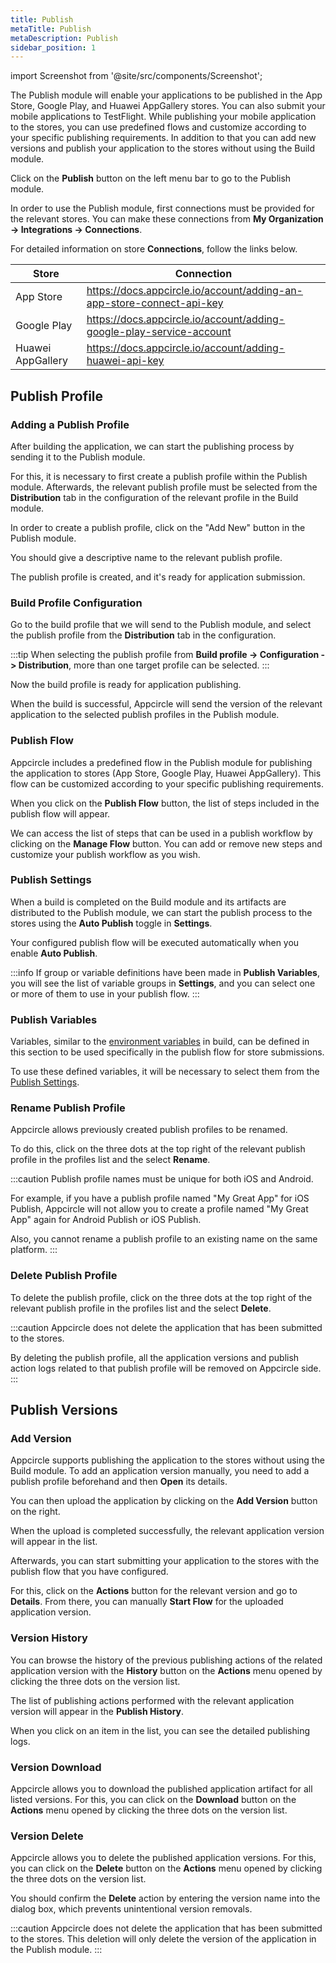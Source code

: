 ```yaml
---
title: Publish
metaTitle: Publish
metaDescription: Publish
sidebar_position: 1
---
```


import Screenshot from '@site/src/components/Screenshot';

The Publish module will enable your applications to be published in the App Store, Google Play, and Huawei AppGallery stores. You can also submit your mobile applications to TestFlight.
While publishing your mobile application to the stores, you can use predefined flows and customize according to your specific publishing requirements.
In addition to that you can add new versions and publish your application to the stores without using the Build module.  


Click on the **Publish** button on the left menu bar to go to the Publish module.

<Screenshot url='https://cdn.appcircle.io/docs/assets/publish-main.png' />

In order to use the Publish module, first connections must be provided for the relevant stores. You can make these connections from **My Organization -> Integrations -> Connections**.

For detailed information on store **Connections**, follow the links below.

|Store|Connection|
|----------|-----------|
|App Store|https://docs.appcircle.io/account/adding-an-app-store-connect-api-key|
|Google Play| https://docs.appcircle.io/account/adding-google-play-service-account|
|Huawei AppGallery| https://docs.appcircle.io/account/adding-huawei-api-key|

## Publish Profile

### Adding a Publish Profile

After building the application, we can start the publishing process by sending it to the Publish module.

For this, it is necessary to first create a publish profile within the Publish module. Afterwards, the relevant publish profile must be selected from the **Distribution** tab in the configuration of the relevant profile in the Build module.

In order to create a publish profile, click on the "Add New" button in the Publish module.

<Screenshot url='https://cdn.appcircle.io/docs/assets/publish-add-new.png' />

You should give a descriptive name to the relevant publish profile.

<Screenshot url='https://cdn.appcircle.io/docs/assets/publish-new-profile.png' />

The publish profile is created, and it's ready for application submission.

<Screenshot url='https://cdn.appcircle.io/docs/assets/publish-empty-profile.png' />

### Build Profile Configuration

Go to the build profile that we will send to the Publish module, and select the publish profile from the **Distribution** tab in the configuration.

<Screenshot url='https://cdn.appcircle.io/docs/assets/publish-build.png' />

:::tip
When selecting the publish profile from **Build profile -> Configuration -> Distribution**, more than one target profile can be selected.
:::

Now the build profile is ready for application publishing.

When the build is successful, Appcircle will send the version of the relevant application to the selected publish profiles in the Publish module.

<Screenshot url='https://cdn.appcircle.io/docs/assets/publish-build-success.png' />

### Publish Flow

Appcircle includes a predefined flow in the Publish module for publishing the application to stores (App Store, Google Play, Huawei AppGallery). This flow can be customized according to your specific publishing requirements.

<Screenshot url='https://cdn.appcircle.io/docs/assets/publish-flow-button.png' />

When you click on the **Publish Flow** button, the list of steps included in the publish flow will appear.

<Screenshot url='https://cdn.appcircle.io/docs/assets/publish-flow-w.png' />

We can access the list of steps that can be used in a publish workflow by clicking on the **Manage Flow** button. You can add or remove new steps and customize your publish workflow as you wish.

<Screenshot url='https://cdn.appcircle.io/docs/assets/publish-workflows.png' />

### Publish Settings

When a build is completed on the Build module and its artifacts are distributed to the Publish module, we can start the publish process to the stores using the **Auto Publish** toggle in **Settings**.

Your configured publish flow will be executed automatically when you enable **Auto Publish**.

<Screenshot url='https://cdn.appcircle.io/docs/assets/publish-settings.png' />

:::info
If group or variable definitions have been made in **Publish Variables**, you will see the list of variable groups in **Settings**, and you can select one or more of them to use in your publish flow.
:::

### Publish Variables

Variables, similar to the [environment variables](../environment-variables/index.md) in build, can be defined in this section to be used specifically in the publish flow for store submissions.

<Screenshot url='https://cdn.appcircle.io/docs/assets/publish-variables.png' />

To use these defined variables, it will be necessary to select them from the [Publish Settings](#publish-settings).

### Rename Publish Profile

Appcircle allows previously created publish profiles to be renamed.

To do this, click on the three dots at the top right of the relevant publish profile in the profiles list and the select **Rename**.

<Screenshot url='https://cdn.appcircle.io/docs/assets/publish-rename.png' />

:::caution
Publish profile names must be unique for both iOS and Android.

For example, if you have a publish profile named "My Great App" for iOS Publish, Appcircle will not allow you to create a profile named "My Great App" again for Android Publish or iOS Publish.

Also, you cannot rename a publish profile to an existing name on the same platform.
:::

### Delete Publish Profile

To delete the publish profile, click on the three dots at the top right of the relevant publish profile in the profiles list and the select **Delete**.

<Screenshot url='https://cdn.appcircle.io/docs/assets/publish-remove.png' />

:::caution
Appcircle does not delete the application that has been submitted to the stores.

By deleting the publish profile, all the application versions and publish action logs related to that publish profile will be removed on Appcircle side.
:::

<Screenshot url='https://cdn.appcircle.io/docs/assets/publish-remove-confirm.png' />

## Publish Versions

### Add Version

Appcircle supports publishing the application to the stores without using the Build module. To add an application version manually, you need to add a publish profile beforehand and then **Open** its details.

<Screenshot url='https://cdn.appcircle.io/docs/assets/publish-manuel.png' />

You can then upload the application by clicking on the **Add Version** button on the right.

<Screenshot url='https://cdn.appcircle.io/docs/assets/publish-upload.png' />

When the upload is completed successfully, the relevant application version will appear in the list.

Afterwards, you can start submitting your application to the stores with the publish flow that you have configured.

<Screenshot url='https://cdn.appcircle.io/docs/assets/publish-version-list.png' />

For this, click on the **Actions** button for the relevant version and go to **Details**. From there, you can manually **Start Flow** for the uploaded application version.

### Version History

You can browse the history of the previous publishing actions of the related application version with the **History** button on the **Actions** menu opened by clicking the three dots on the version list.

<Screenshot url='https://cdn.appcircle.io/docs/assets/publish-history-button.png' />

The list of publishing actions performed with the relevant application version will appear in the **Publish History**.

<Screenshot url='https://cdn.appcircle.io/docs/assets/publish-history-list.png' />

When you click on an item in the list, you can see the detailed publishing logs.

<Screenshot url='https://cdn.appcircle.io/docs/assets/publish-history-log.png' />

### Version Download

Appcircle allows you to download the published application artifact for all listed versions. For this, you can click on the **Download** button on the **Actions** menu opened by clicking the three dots on the version list.

<Screenshot url='https://cdn.appcircle.io/docs/assets/publish-download.png' />

### Version Delete

Appcircle allows you to delete the published application versions. For this, you can click on the **Delete** button on the **Actions** menu opened by clicking the three dots on the version list.

<Screenshot url='https://cdn.appcircle.io/docs/assets/publish-delete.png' />

You should confirm the **Delete** action by entering the version name into the dialog box, which prevents unintentional version removals.

<Screenshot url='https://cdn.appcircle.io/docs/assets/publish-delete-confirm.png' />

:::caution
Appcircle does not delete the application that has been submitted to the stores. This deletion will only delete the version of the application in the Publish module.
:::